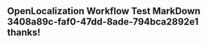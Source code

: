<properties
ms.topic="hero-topic"
ms.test1="hero-topic"
ms.test2="test"/>

## OpenLocalization Workflow Test MarkDown 3408a89c-faf0-47dd-8ade-794bca2892e1 thanks!
